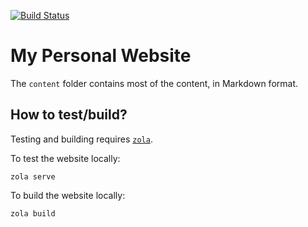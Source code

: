 [![Build Status](https://travis-ci.org/HanKruiger/hankruiger.github.io.svg?branch=develop)](https://travis-ci.org/HanKruiger/hankruiger.github.io)

# My Personal Website

The `content` folder contains most of the content, in Markdown format.

## How to test/build?

Testing and building requires [`zola`](https://www.getzola.org).

To test the website locally:
```
zola serve
```

To build the website locally:
```
zola build
```

